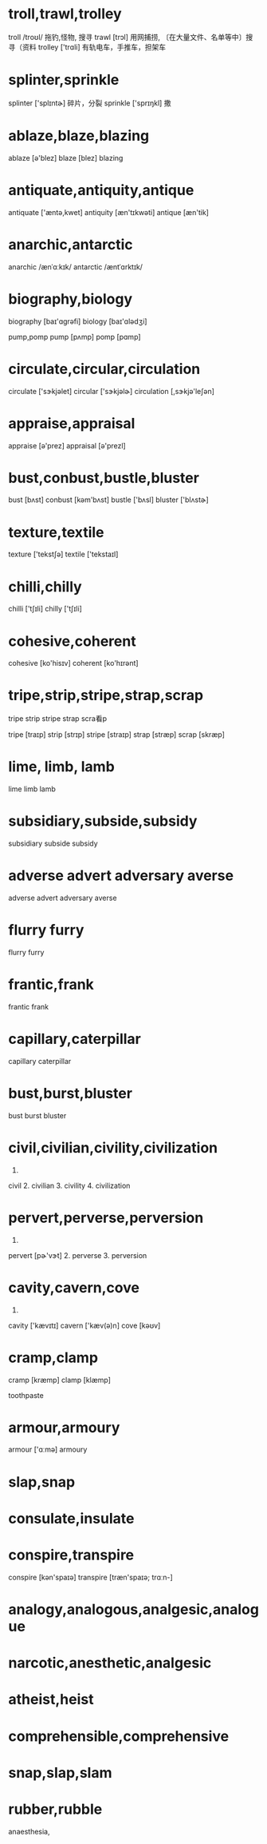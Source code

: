 # troll,trawl,trolley
troll /troʊl/ 拖钓,怪物, 搜寻
trawl [trɔl] 用网捕捞, 〔在大量文件、名单等中〕搜寻（资料
trolley ['trɑli] 有轨电车，手推车，担架车

# splinter,sprinkle
splinter ['splɪntɚ] 碎片，分裂
sprinkle ['sprɪŋkl] 撒

# ablaze,blaze,blazing
ablaze [ə'blez]
blaze [blez]
blazing

# antiquate,antiquity,antique
antiquate ['æntə,kwet]
antiquity [æn'tɪkwəti]
antique [æn'tik]

# anarchic,antarctic
anarchic  /ænˈɑːkɪk/
antarctic  /æntˈɑrktɪk/

# biography,biology
biography [baɪ'ɑɡrəfi]
biology [baɪ'ɑlədʒi]

pump,pomp
pump [pʌmp]
pomp [pɑmp]

# circulate,circular,circulation
circulate ['sɝkjəlet]
circular ['sɝkjəlɚ]
circulation [,sɝkjə'leʃən]

# appraise,appraisal
appraise [ə'prez]
appraisal [ə'prezl]

# bust,conbust,bustle,bluster
bust [bʌst]
conbust [kəm'bʌst]
bustle ['bʌsl]
bluster ['blʌstɚ]

# texture,textile
texture ['tekstʃə]
textile ['tekstaɪl]

# chilli,chilly
chilli ['tʃɪli]
chilly ['tʃɪli]

# cohesive,coherent
cohesive [ko'hisɪv]
coherent [ko'hɪrənt]

# tripe,strip,stripe,strap,scrap

tripe
strip
stripe
strap
scra看p

tripe [traɪp]
strip [strɪp]
stripe [straɪp]
strap [stræp]
scrap [skræp]

# lime, limb, lamb
lime
limb
lamb

# subsidiary,subside,subsidy
subsidiary
subside
subsidy

# adverse advert adversary averse
adverse
advert
adversary
averse

# flurry furry
flurry
furry

# frantic,frank
frantic
frank

# capillary,caterpillar
capillary
caterpillar

# bust,burst,bluster
bust
burst
bluster

# civil,civilian,civility,civilization
1.
civil
2.
civilian
3.
civility
4.
civilization

# pervert,perverse,perversion
1.
pervert [pɚ'vɝt]
2.
perverse
3.
perversion

# cavity,cavern,cove
1.
cavity ['kævɪtɪ]
cavern ['kæv(ə)n]
cove [kəʊv]

# cramp,clamp
cramp [kræmp]
clamp [klæmp]

toothpaste


# armour,armoury
armour ['ɑːmə]
armoury

# slap,snap

# consulate,insulate

# conspire,transpire
conspire [kən'spaɪə]
transpire [træn'spaɪə; trɑːn-]

# analogy,analogous,analgesic,analogue

# narcotic,anesthetic,analgesic

# atheist,heist

# comprehensible,comprehensive

# snap,slap,slam

# rubber,rubble

anaesthesia,
